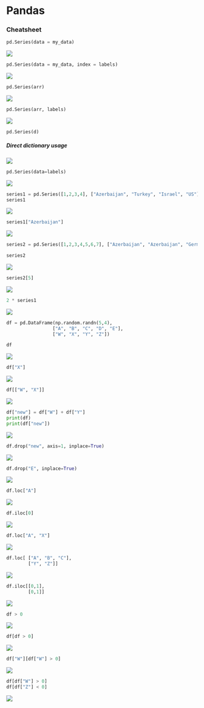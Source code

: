 # Pandas
### Cheatsheet

```python 
pd.Series(data = my_data)
```
![](https://woosal.com/1337/chrome_nJTSNcS0Vt.png)

```python 
pd.Series(data = my_data, index = labels)
```
![](https://woosal.com/1337/chrome_QUNL0LOBvD.png)

```python
pd.Series(arr)
```
![](https://woosal.com/1337/chrome_pd1TfR0wwc.png)

```python
pd.Series(arr, labels)
```
![](https://woosal.com/1337/chrome_QzYkxUa40L.png)

```python 
pd.Series(d)
```
##### Direct dictionary usage 
![](https://woosal.com/1337/chrome_cNB4lhFfvL.png)

```python 
pd.Series(data=labels)
```
![](https://woosal.com/1337/chrome_Pq4OJk1xVZ.png)

```python 
series1 = pd.Series([1,2,3,4], ["Azerbaijan", "Turkey", "Israel", "US"])
series1
```
![](https://woosal.com/1337/chrome_RPn7LvZM96.png)

```python 
series1["Azerbaijan"]
```
![](https://woosal.com/1337/chrome_0LHtjggOyQ.png)

```python 
series2 = pd.Series([1,2,3,4,5,6,7], ["Azerbaijan", "Azerbaijan", "Germany","Azerbaijan", "Azerbaijan", "Germany","Japan"])

series2
```
![](https://woosal.com/1337/chrome_S2G9yIBWFC.png	)

```python 
series2[5]
```
![](https://woosal.com/1337/chrome_4WAocxedzo.png)

```python 
2 * series1
```
![](https://woosal.com/1337/chrome_busUieAVMs.png)

```python 
df = pd.DataFrame(np.random.randn(5,4), 
				 ["A", "B", "C", "D", "E"],
				 ["W", "X", "Y", "Z"])

df
```
![](https://woosal.com/1337/chrome_89DugJCWsS.png)

```python 
df["X"]
```
![](https://woosal.com/1337/chrome_TEcZoDCig9.png)

```python 
df[["W", "X"]]
```
![](https://woosal.com/1337/chrome_43AgUkWeMs.png)

```python 
df["new"] = df["W"] + df["Y"]
print(df)
print(df["new"])
```
![](https://woosal.com/1337/Code_pqHkJwZGvy.png)

```python 
df.drop("new", axis=1, inplace=True)
```
![](https://woosal.com/1337/Code_gIS8iscdhY.png)

```python 
df.drop("E", inplace=True)
```
![](https://woosal.com/1337/Code_JfnI9WNxXm.png)

```python 
df.loc["A"]
```
![](https://woosal.com/1337/Code_GhWejWqj1C.png)

```python 
df.iloc[0]
```
![](https://woosal.com/1337/Code_iBQFhOOpa3.png)

```python 
df.loc["A", "X"]
```
![](https://woosal.com/1337/Code_dYOoNEj86G.png)

```python 
df.loc[ ["A", "B", "C"], 
 		["Y", "Z"]]
```
![](https://woosal.com/1337/Code_8EVSXmAdlk.png)

```python 
df.iloc[[0,1], 
 		[0,1]]
```
![](https://woosal.com/1337/Code_L5C1Sh9gfB.png)

```python 
df > 0
```
![](https://woosal.com/1337/Code_tTPbHJ0X22.png)

```python 
df[df > 0]
```
![](https://woosal.com/1337/Code_zEdfs6ZlS9.png)

```python 
df["W"][df["W"] > 0]
```
![](https://woosal.com/1337/Code_14bgAwTmp7.png)

```python 
df[df["W"] > 0]
df[df["Z"] < 0]
```
![](https://woosal.com/1337/Code_0Vo1CfD2ET.png)

```python 
```

```python 
```

```python 
```

```python 
```

```python 
```

```python 
```

```python 
```

```python 
```

```python 
```

```python 
```

```python 
```

```python 
```
